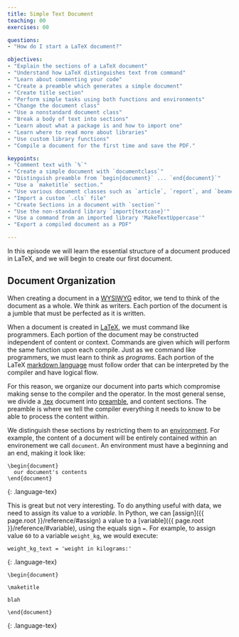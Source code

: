 ```yaml
---
title: Simple Text Document
teaching: 00
exercises: 00

questions:
- "How do I start a LaTeX document?"

objectives:
- "Explain the sections of a LaTeX document"
- "Understand how LaTeX distinguishes text from command"
- "Learn about commenting your code"
- "Create a preamble which generates a simple document"
- "Create title section"
- "Perform simple tasks using both functions and environments"
- "Change the document class"
- "Use a nonstandard document class"
- "Break a body of text into sections"
- "Learn about what a package is and how to import one"
- "Learn where to read more about libraries"
- "Use custom library functions"
- "Compile a document for the first time and save the PDF."

keypoints:
- "Comment text with `%`"
- "Create a simple document with `documentclass`"
- "Distinguish preamble from `begin{document}` ... `end{document}`"
- "Use a `maketitle` section."
- "Use various document classes such as `article`, `report`, and `beamer`"
- "Import a custom `.cls` file"
- "Create Sections in a document with `section`"
- "Use the non-standard library `import{textcase}'"
- "Use a command from an imported library 'MakeTextUppercase'"
- "Export a compiled document as a PDF"

---
```


In this episode we will learn the essential structure of a document produced in LaTeX, and we will
begin to create our first document.

## Document Organization

When creating a document in a [WYSIWYG]() editor, we tend to think of the document as a whole.  We
think as writers.  Each portion of the document is a jumble that must be perfected as it is
written.

When a document is created in [LaTeX](), we must command like programmers.  Each portion of the
document may be constructed independent of content or context.  Commands are given which will
perform the same function upon each compile.  Just as we command like programmers, we must learn
to think as *programs*.  Each portion of the LaTeX [markdown language]() must follow order that can
be interpreted by the compiler and have logical flow.

For this reason, we organize our document into parts which compromise making sense to the compiler
and the operator.  In the most general sense, we divide a [.tex]() document into [preamble](), and
content sections.  The preamble is where we tell the compiler everything it needs to know to be
able to process the content within.

We distinguish these sections by restricting them to an [environment]().  For example, the content
of a document will be entirely contained within an environement we call `document`.  An environment
must have a beginning and an end, making it look like:

~~~
\begin{document}
  our document's contents
\end{document}
~~~
{: .language-tex}



This is great but not very interesting.
To do anything useful with data, we need to assign its value to a _variable_.
In Python, we can [assign]({{ page.root }}/reference/#assign) a value to a
[variable]({{ page.root }}/reference/#variable), using the equals sign `=`.
For example, to assign value `60` to a variable `weight_kg`, we would execute:


~~~
weight_kg_text = 'weight in kilograms:'
~~~
{: .language-tex}


~~~
\begin{document}

\maketitle

blah

\end{document}
~~~
{: .language-tex}
